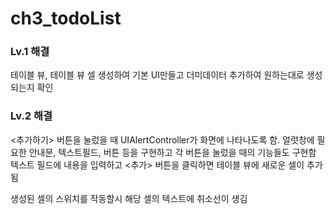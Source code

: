 # ch3_todoList

### Lv.1 해결
테이블 뷰, 테이블 뷰 셀 생성하여 기본 UI만들고 더미데이터 추가하여 원하는대로 생성되는지 확인

### Lv.2 해결
<추가하기> 버튼을 눌렀을 때 UIAlertController가 화면에 나타나도록 함.
얼럿창에 필요한 안내문, 텍스트필드, 버튼 등을 구현하고
각 버튼을 눌렀을 때의 기능들도 구현함
텍스트 필드에 내용을 입력하고 <추가> 버튼을 클릭하면 테이블 뷰에 새로운 셀이 추가됨

생성된 셀의 스위치를 작동할시 해당 셀의 텍스트에 취소선이 생김
